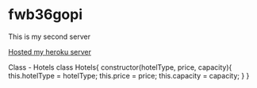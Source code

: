 # fwb36gopi

This is my second server 

[Hosted my heroku server](https://db36gopi.herokuapp.com/)

Class - Hotels class Hotels{ 
constructor(hotelType, price, capacity){ 
this.hotelType = hotelType; 
this.price = price; 
this.capacity = capacity; 
} }
